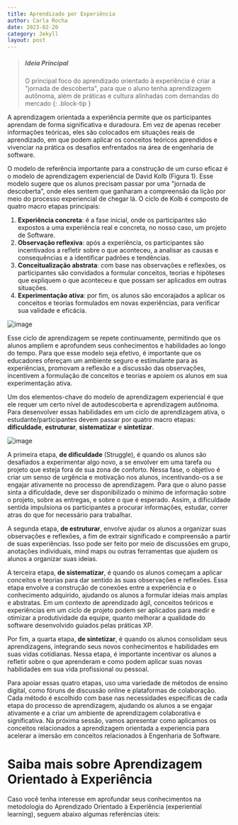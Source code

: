 ```yaml
---
title: Aprendizado por Experiência
author: Carla Rocha
date: 2023-02-20
category: Jekyll
layout: post
---
```


> ##### Ideia Principal
>
> O principal foco do aprendizado orientado à experiência é criar a "jornada de descoberta", para que 
> o aluno tenha aprendizagem autônoma, além de práticas e cultura alinhadas com demandas do mercado
{: .block-tip }

A aprendizagem orientada a experiência permite que os participantes aprendam de forma significativa e duradoura. Em vez de apenas receber informações teóricas, eles são colocados em situações reais de aprendizado, em que podem aplicar os conceitos teóricos aprendidos e vivenciar na prática os desafios enfrentados na área de engenharia de software.

O modelo de referência importante para a construção de um curso eficaz é o modelo de aprendizagem experiencial de David Kolb (Figura 1). Esse modelo sugere que os alunos precisam passar por uma "jornada de descoberta", onde eles sentem que ganharam a compreensão da lição por meio do processo experiencial de chegar lá. O ciclo de Kolb é composto de quatro macro etapas principais:

1. **Experiência concreta**: é a fase inicial, onde os participantes são expostos a uma experiência real e concreta, no nosso caso, um projeto de Software.
2. **Observação reflexiva**: após a experiência, os participantes são incentivados a refletir sobre o que aconteceu, a analisar as causas e consequências e a identificar padrões e tendências.
3. **Conceitualização abstrata**: com base nas observações e reflexões, os participantes são convidados a formular conceitos, teorias e hipóteses que expliquem o que aconteceu e que possam ser aplicados em outras situações.
4. **Experimentação ativa**: por fim, os alunos são encorajados a aplicar os conceitos e teorias formulados em novas experiências, para verificar sua validade e eficácia.

![image](../assets/figs/experiential-1.png)

Esse ciclo de aprendizagem se repete continuamente, permitindo que os alunos ampliem e aprofundem seus conhecimentos e habilidades ao longo do tempo. Para que esse modelo seja efetivo, é importante que os educadores ofereçam um ambiente seguro e estimulante para as experiências, promovam a reflexão e a discussão das observações, incentivem a formulação de conceitos e teorias e apoiem os alunos em sua experimentação ativa.

Um dos elementos-chave do modelo de aprendizagem experiencial é que ele requer um certo nível de autodescoberta e aprendizagem autônoma.
Para desenvolver essas habilidades em um ciclo de aprendizagem ativa, o estudante/participantes devem passar por quatro macro etapas: **dificuldade**, **estruturar**, **sistematizar** e **sintetizar**.

![image](../assets/figs/experiential-2.png)

A primeira etapa, **de dificuldade** (Struggle), é quando os alunos são desafiados a experimentar algo novo, a se envolver em uma tarefa ou projeto que esteja fora de sua zona de conforto. Nessa fase, o objetivo é criar um senso de urgência e motivação nos alunos, incentivando-os a se engajar ativamente no processo de aprendizagem. Para que o aluno passe sinta a dificuldade, deve ser disponibilizado o mínimo de  informação sobre o projeto, sobre as entregas, e sobre o que é esperado. Assim, a dificuldade sentida impulsiona os participantes a procurar informações, estudar, correr atras do que for necessário para trabalhar.  

A segunda etapa, **de estruturar**, envolve ajudar os alunos a organizar suas observações e reflexões, a fim de extrair significado e compreensão a partir de suas experiências. Isso pode ser feito por meio de discussões em grupo, anotações individuais, mind maps ou outras ferramentas que ajudem os alunos a organizar suas ideias.

A terceira etapa, **de sistematizar**, é quando os alunos começam a aplicar conceitos e teorias para dar sentido às suas observações e reflexões. Essa etapa envolve a construção de conexões entre a experiência e o conhecimento adquirido, ajudando os alunos a formular ideias mais amplas e abstratas. Em um contexto de aprendizado ágil, conceitos teóricos e experiências em um ciclo de projeto podem ser aplicados para medir e otimizar a produtividade da equipe, quanto melhorar a qualidade do software desenvolvido guiados pelas práticas XP. 

Por fim, a quarta etapa, **de sintetizar**, é quando os alunos consolidam seus aprendizagens, integrando seus novos conhecimentos e habilidades em suas vidas cotidianas. Nessa etapa, é importante incentivar os alunos a refletir sobre o que aprenderam e como podem aplicar suas novas habilidades em sua vida profissional ou pessoal.

Para apoiar essas quatro etapas, uso uma variedade de métodos de ensino digital, como fóruns de discussão online e plataformas de colaboração. Cada método é escolhido com base nas necessidades específicas de cada etapa do processo de aprendizagem, ajudando os alunos a se engajar ativamente e a criar um ambiente de aprendizagem colaborativa e significativa. Na próxima sessão, vamos apresentar como aplicamos os conceitos relacionados a aprendizagem orientada a experiencia para acelerar a imersão em conceitos relacionados à Engenharia de Software.


# Saiba mais sobre Aprendizagem Orientado à Experiência

Caso você tenha interesse em aprofundar seus conhecimentos na metodologia do Aprendizado Orientado à Experiência (experiential learning), seguem abaixo algumas referências úteis:

